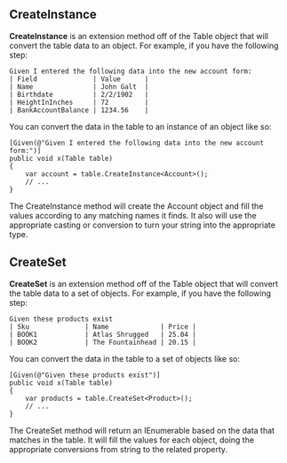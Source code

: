 CreateInstance<T>
---
**CreateInstance<T>** is an extension method off of the Table object that will convert the table data to an object.  For example, if you have the following step:

	Given I entered the following data into the new account form:
	| Field              | Value      |
	| Name               | John Galt  |
	| Birthdate          | 2/2/1902   |
	| HeightInInches     | 72         |
	| BankAccountBalance | 1234.56    |

You can convert the data in the table to an instance of an object like so:

	[Given(@"Given I entered the following data into the new account form:")]
	public void x(Table table)
	{
		var account = table.CreateInstance<Account>();
		// ...
	}

The CreateInstance<T> method will create the Account object and fill the values according to any matching names it finds.  It also will use the appropriate casting or conversion to turn your string into the appropriate type.

CreateSet<T>
---
**CreateSet<T>** is an extension method off of the Table object that will convert the table data to a set of objects.  For example, if you have the following step:

	Given these products exist
	| Sku              | Name             | Price |
	| BOOK1            | Atlas Shrugged   | 25.04 |
	| BOOK2            | The Fountainhead | 20.15 |

You can convert the data in the table to a set of objects like so:

	[Given(@"Given these products exist")]
	public void x(Table table)
	{
		var products = table.CreateSet<Product>();
		// ...
	}

The CreateSet<T> method will return an IEnumerable<T> based on the data that matches in the table.  It will fill the values for each object, doing the appropriate conversions from string to the related property.